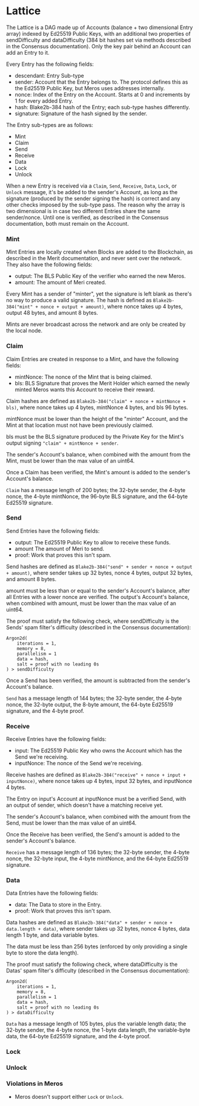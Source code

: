 # Lattice

The Lattice is a DAG made up of Accounts (balance + two dimensional Entry array) indexed by Ed25519 Public Keys, with an additional two properties of sendDifficulty and dataDifficulty (384 bit hashes set via methods described in the Consensus documentation). Only the key pair behind an Account can add an Entry to it.

Every Entry has the following fields:

- descendant: Entry Sub-type
- sender: Account that the Entry belongs to. The protocol defines this as the Ed25519 Public Key, but Meros uses addresses internally.
- nonce: Index of the Entry on the Account. Starts at 0 and increments by 1 for every added Entry.
- hash: Blake2b-384 hash of the Entry; each sub-type hashes differently.
- signature: Signature of the hash signed by the sender.

The Entry sub-types are as follows:

- Mint
- Claim
- Send
- Receive
- Data
- Lock
- Unlock

When a new Entry is received via a `Claim`, `Send`, `Receive`, `Data`, `Lock`, or `Unlock` message, it's be added to the sender's Account, as long as the signature (produced by the sender signing the hash) is correct and any other checks imposed by the sub-type pass. The reason why the array is two dimensional is in case two different Entries share the same sender/nonce. Until one is verified, as described in the Consensus documentation, both must remain on the Account.

### Mint

Mint Entries are locally created when Blocks are added to the Blockchain, as described in the Merit documentation, and never sent over the network. They also have the following fields:

- output: The BLS Public Key of the verifier who earned the new Meros.
- amount: The amount of Meri created.

Every Mint has a sender of "minter", yet the signature is left blank as there's no way to produce a valid signature. The hash is defined as `Blake2b-384("mint" + nonce + output + amount)`, where nonce takes up 4 bytes, output 48 bytes, and amount 8 bytes.

Mints are never broadcast across the network and are only be created by the local node.

### Claim

Claim Entries are created in response to a Mint, and have the following fields:

- mintNonce: The nonce of the Mint that is being claimed.
- bls: BLS Signature that proves the Merit Holder which earned the newly minted Meros wants this Account to receive their reward.

Claim hashes are defined as `Blake2b-384("claim" + nonce + mintNonce + bls)`, where nonce takes up 4 bytes, mintNonce 4 bytes, and bls 96 bytes.

mintNonce must be lower than the height of the "minter" Account, and the Mint at that location must not have been previously claimed.

bls must be the BLS signature produced by the Private Key for the Mint's output signing `"claim" + mintNonce + sender`.

The sender's Account's balance, when combined with the amount from the Mint, must be lower than the max value of an uint64.

Once a Claim has been verified, the Mint's amount is added to the sender's Account's balance.

`Claim` has a message length of 200 bytes; the 32-byte sender, the 4-byte nonce, the 4-byte mintNonce, the 96-byte BLS signature, and the 64-byte Ed25519 signature.

### Send

Send Entries have the following fields:

- output: The Ed25519 Public Key to allow to receive these funds.
- amount The amount of Meri to send.
- proof: Work that proves this isn't spam.

Send hashes are defined as `Blake2b-384("send" + sender + nonce + output + amount)`, where sender takes up 32 bytes, nonce 4 bytes, output 32 bytes, and amount 8 bytes.

amount must be less than or equal to the sender's Account's balance, after all Entries with a lower nonce are verified. The output's Account's balance, when combined with amount, must be lower than the max value of an uint64.

The proof must satisfy the following check, where sendDifficulty is the Sends' spam filter's difficulty (described in the Consensus documentation):

```
Argon2d(
    iterations = 1,
    memory = 8,
    parallelism = 1
    data = hash,
    salt = proof with no leading 0s
) > sendDifficulty
```

Once a Send has been verified, the amount is subtracted from the sender's Account's balance.

`Send` has a message length of 144 bytes; the 32-byte sender, the 4-byte nonce, the 32-byte output, the 8-byte amount, the 64-byte Ed25519 signature, and the 4-byte proof.

### Receive

Receive Entries have the following fields:

- input: The Ed25519 Public Key who owns the Account which has the Send we're receiving.
- inputNonce: The nonce of the Send we're receiving.

Receive hashes are defined as `Blake2b-384("receive" + nonce + input + inputNonce)`, where nonce takes up 4 bytes, input 32 bytes, and inputNonce 4 bytes.

The Entry on input's Account at inputNonce must be a verified Send, with an output of sender, which doesn't have a matching receive yet.

The sender's Account's balance, when combined with the amount from the Send, must be lower than the max value of an uint64.

Once the Receive has been verified, the Send's amount is added to the sender's Account's balance.

`Receive` has a message length of 136 bytes; the 32-byte sender, the 4-byte nonce, the 32-byte input, the 4-byte mintNonce, and the 64-byte Ed25519 signature.

### Data

Data Entries have the following fields:

- data: The Data to store in the Entry.
- proof: Work that proves this isn't spam.

Data hashes are defined as `Blake2b-384("data" + sender + nonce + data.length + data)`, where sender takes up 32 bytes, nonce 4 bytes, data length 1 byte, and data variable bytes.

The data must be less than 256 bytes (enforced by only providing a single byte to store the data length).

The proof must satisfy the following check, where dataDifficulty is the Datas' spam filter's difficulty (described in the Consensus documentation):

```
Argon2d(
    iterations = 1,
    memory = 8,
    parallelism = 1
    data = hash,
    salt = proof with no leading 0s
) > dataDifficulty
```

`Data` has a message length of 105 bytes, plus the variable length data; the 32-byte sender, the 4-byte nonce, the 1-byte data length, the variable-byte data, the 64-byte Ed25519 signature, and the 4-byte proof.

### Lock

### Unlock

### Violations in Meros

- Meros doesn't support either `Lock` or `Unlock`.
